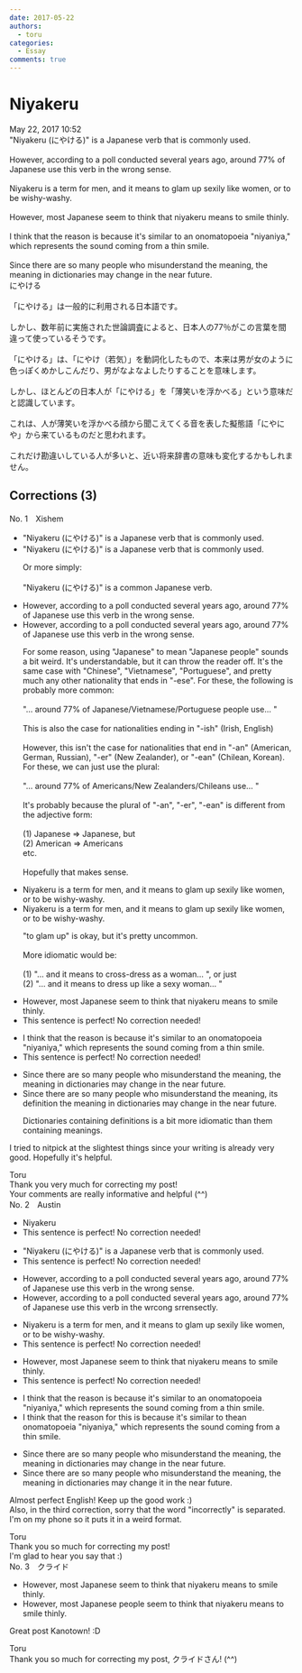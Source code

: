```yaml
---
date: 2017-05-22
authors:
  - toru
categories:
  - Essay
comments: true
---
```


# Niyakeru
<div class="date">May 22, 2017 10:52</div>
<div id="post"><div id="body_show_ori">
"Niyakeru (にやける)" is a Japanese verb that is commonly used.<br/><br/>However, according to a poll conducted several years ago, around 77% of Japanese use this verb in the wrong sense.<br/><br/>Niyakeru is a term for men, and it means to glam up sexily like women, or to be wishy-washy.<br/><br/>However, most Japanese seem to think that niyakeru means to smile thinly.<br/><br/>I think that the reason is because it's similar to an onomatopoeia "niyaniya," which represents the sound coming from a thin smile.<br/><br/>Since there are so many people who misunderstand the meaning, the meaning in dictionaries may change in the near future.
</div></div>

<!-- more -->

<div id="post_ja"><div id="body_show_mo">
にやける<br/><br/>「にやける」は一般的に利用される日本語です。<br/><br/>しかし、数年前に実施された世論調査によると、日本人の77％がこの言葉を間違って使っているそうです。<br/><br/>「にやける」は、「にやけ（若気）」を動詞化したもので、本来は男が女のように色っぽくめかしこんだり、男がなよなよしたりすることを意味します。<br/><br/>しかし、ほとんどの日本人が「にやける」を「薄笑いを浮かべる」という意味だと認識しています。<br/><br/>これは、人が薄笑いを浮かべる顔から聞こえてくる音を表した擬態語「にやにや」から来ているものだと思われます。<br/><br/>これだけ勘違いしている人が多いと、近い将来辞書の意味も変化するかもしれません。
</div></div>

## Corrections (3)
<div id="block"><div class="first_name"> No. 1　<span class="just_name">Xishem</span></div><div id="block2">
<ul class="correction_field">
<li class="incorrect">"Niyakeru (にやける)" is a Japanese verb that is commonly used.</li>
<li class="corrected correct">
"Niyakeru (にやける)" is a Japanese verb that is commonly used.
<p class="correction_comment">Or more simply:<br/><br/>"Niyakeru (にやける)" is a common Japanese verb.</p>
</li>
</ul>
<ul class="correction_field">
<li class="incorrect">However, according to a poll conducted several years ago, around 77% of Japanese use this verb in the wrong sense.</li>
<li class="corrected correct">
However, according to a poll conducted several years ago, around 77% of Japanese use this verb in the wrong sense.
<p class="correction_comment">For some reason, using "Japanese" to mean "Japanese people" sounds a bit weird. It's understandable, but it can throw the reader off. It's the same case with "Chinese", "Vietnamese", "Portuguese", and pretty much any other nationality that ends in "-ese". For these, the following is probably more common:<br/><br/>"... around 77% of Japanese/Vietnamese/Portuguese people use... "<br/><br/>This is also the case for nationalities ending in "-ish" (Irish, English)<br/><br/>However, this isn't the case for nationalities that end in "-an" (American, German, Russian), "-er" (New Zealander), or "-ean" (Chilean, Korean). For these, we can just use the plural:<br/><br/>"... around 77% of Americans/New Zealanders/Chileans use... "<br/><br/>It's probably because the plural of "-an", "-er", "-ean" is different from the adjective form:<br/><br/>(1) Japanese =&gt; Japanese, but<br/>(2) American =&gt; Americans<br/>etc.<br/><br/>Hopefully that makes sense.</p>
</li>
</ul>
<ul class="correction_field">
<li class="incorrect">Niyakeru is a term for men, and it means to glam up sexily like women, or to be wishy-washy.</li>
<li class="corrected correct">
Niyakeru is a term for men, and it means to glam up sexily like women, or to be wishy-washy.
<p class="correction_comment">"to glam up" is okay, but it's pretty uncommon.<br/><br/>More idiomatic would be:<br/><br/>(1) "... and it means to cross-dress as a woman... ", or just<br/>(2) "... and it means to dress up like a sexy woman... "</p>
</li>
</ul>
<ul class="correction_field">
<li class="incorrect">However, most Japanese seem to think that niyakeru means to smile thinly.</li>
<li class="corrected perfect">This sentence is perfect! No correction needed!</li>
</ul>
<ul class="correction_field">
<li class="incorrect">I think that the reason is because it's similar to an onomatopoeia "niyaniya," which represents the sound coming from a thin smile.</li>
<li class="corrected perfect">This sentence is perfect! No correction needed!</li>
</ul>
<ul class="correction_field">
<li class="incorrect">Since there are so many people who misunderstand the meaning, the meaning in dictionaries may change in the near future.</li>
<li class="corrected correct">
Since there are so many people who misunderstand the meaning, <span class="f_blue">its definition </span><span class="sline"><span class="f_red">the meaning</span></span> in dictionaries may change in the near future.
<p class="correction_comment">Dictionaries containing definitions is a bit more idiomatic than them containing meanings.</p>
</li>
</ul>
<p class="comment_small">
 I tried to nitpick at the slightest things since your writing is already very good. Hopefully it's helpful.
</p>

</div><div class="name"><span class="just_name">Toru</span><br>
Thank you very much for correcting my post!<br/>Your comments are really informative and helpful (^^)
</div>
</div>
<div id="block"><div class="first_name"> No. 2　<span class="just_name">Austin</span></div><div id="block2">
<ul class="correction_field">
<li class="incorrect">Niyakeru</li>
<li class="corrected perfect">This sentence is perfect! No correction needed!</li>
</ul>
<ul class="correction_field">
<li class="incorrect">"Niyakeru (にやける)" is a Japanese verb that is commonly used.</li>
<li class="corrected perfect">This sentence is perfect! No correction needed!</li>
</ul>
<ul class="correction_field">
<li class="incorrect">However, according to a poll conducted several years ago, around 77% of Japanese use this verb in the wrong sense.</li>
<li class="corrected correct">
However, according to a poll conducted several years ago, around 77% of Japanese use this verb in<span class="f_gray"><span class="sline"> the wr</span></span><span class="f_red">c</span>o<span class="f_gray"><span class="sline">ng s</span></span><span class="f_red">rr</span>e<span class="f_gray"><span class="sline">nse</span></span><span class="f_red">ctly</span>.
</li>
</ul>
<ul class="correction_field">
<li class="incorrect">Niyakeru is a term for men, and it means to glam up sexily like women, or to be wishy-washy.</li>
<li class="corrected perfect">This sentence is perfect! No correction needed!</li>
</ul>
<ul class="correction_field">
<li class="incorrect">However, most Japanese seem to think that niyakeru means to smile thinly.</li>
<li class="corrected perfect">This sentence is perfect! No correction needed!</li>
</ul>
<ul class="correction_field">
<li class="incorrect">I think that the reason is because it's similar to an onomatopoeia "niyaniya," which represents the sound coming from a thin smile.</li>
<li class="corrected correct">
I think that the reason <span class="f_red">for th</span>is <span class="f_red">is </span>because it's similar to <span class="f_red">the</span><span class="f_gray"><span class="sline">an</span></span> onomatopoeia "niyaniya," which represents the sound coming from a thin smile.
</li>
</ul>
<ul class="correction_field">
<li class="incorrect">Since there are so many people who misunderstand the meaning, the meaning in dictionaries may change in the near future.</li>
<li class="corrected correct">
Since there are so many people who misunderstand the meaning, <span class="f_gray"><span class="sline">the meaning in </span></span>dictionaries may change i<span class="f_red">t i</span>n the near future.
</li>
</ul>
<p class="comment_small">
 Almost perfect English! Keep up the good work :)
 <br/>
 Also, in the third correction, sorry that the word "incorrectly" is separated. I'm on my phone so it puts it in a weird format.
</p>

</div><div class="name"><span class="just_name">Toru</span><br>
Thank you so much for correcting my post!<br/>I'm glad to hear you say that :)
</div>
</div>
<div id="block"><div class="first_name"> No. 3　<span class="just_name">クライド</span></div><div id="block2">
<ul class="correction_field">
<li class="incorrect">However, most Japanese seem to think that niyakeru means to smile thinly.</li>
<li class="corrected correct">
However, most Japanese <span class="f_blue">people</span> seem to think that niyakeru means to smile thinly.
</li>
</ul>
<p class="comment_small">
 Great post Kanotown! :D
</p>

</div><div class="name"><span class="just_name">Toru</span><br>
Thank you so much for correcting my post, クライドさん! (^^)
</div>
</div>

